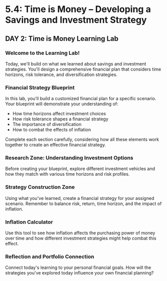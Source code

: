 # 5.4: Time is Money – Developing a Savings and Investment Strategy

## DAY 2: Time is Money Learning Lab

### Welcome to the Learning Lab!

Today, we'll build on what we learned about savings and investment strategies. You'll design a comprehensive financial plan that considers time horizons, risk tolerance, and diversification strategies.

### Financial Strategy Blueprint

In this lab, you'll build a customized financial plan for a specific scenario. Your blueprint will demonstrate your understanding of:

- How time horizons affect investment choices
- How risk tolerance shapes a financial strategy
- The importance of diversification
- How to combat the effects of inflation

Complete each section carefully, considering how all these elements work together to create an effective financial strategy.

### Research Zone: Understanding Investment Options

Before creating your blueprint, explore different investment vehicles and how they match with various time horizons and risk profiles.

### Strategy Construction Zone

Using what you've learned, create a financial strategy for your assigned scenario. Remember to balance risk, return, time horizon, and the impact of inflation.

### Inflation Calculator

Use this tool to see how inflation affects the purchasing power of money over time and how different investment strategies might help combat this effect.

### Reflection and Portfolio Connection

Connect today's learning to your personal financial goals. How will the strategies you've explored today influence your own financial planning?